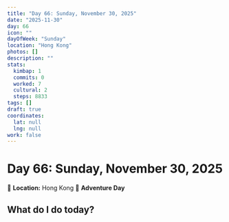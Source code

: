 ```yaml
---
title: "Day 66: Sunday, November 30, 2025"
date: "2025-11-30"
day: 66
icon: ""
dayOfWeek: "Sunday"
location: "Hong Kong"
photos: []
description: ""
stats:
  kimbap: 1
  commits: 0
  worked: 7
  cultural: 2
  steps: 8833
tags: []
draft: true
coordinates:
  lat: null
  lng: null
work: false
---
```

# Day 66: Sunday, November 30, 2025

📍 **Location:** Hong Kong
🎒 **Adventure Day**

## What do I do today?


